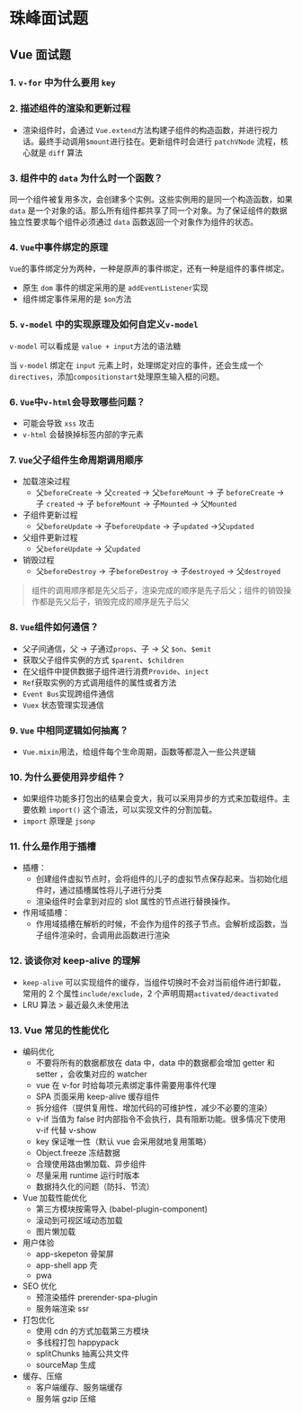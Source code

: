 # 珠峰面试题

## Vue 面试题

### 1. `v-for` 中为什么要用 `key`

### 2. 描述组件的渲染和更新过程

- 渲染组件时，会通过 `Vue.extend`方法构建子组件的构造函数，并进行视力话。最终手动调用`$mount`进行挂在。更新组件时会进行 `patchVNode` 流程，核心就是 `diff` 算法

### 3. 组件中的 `data` 为什么时一个函数？

同一个组件被复用多次，会创建多个实例。这些实例用的是同一个构造函数，如果 `data` 是一个对象的话。那么所有组件都共享了同一个对象。为了保证组件的数据独立性要求每个组件必须通过 `data` 函数返回一个对象作为组件的状态。

### 4. `Vue`中事件绑定的原理

`Vue`的事件绑定分为两种，一种是原声的事件绑定，还有一种是组件的事件绑定。

- 原生 `dom` 事件的绑定采用的是 `addEventListener`实现
- 组件绑定事件采用的是 `$on`方法

### 5. `v-model` 中的实现原理及如何自定义`v-model`

`v-model` 可以看成是 `value + input`方法的语法糖

当 `v-model` 绑定在 `input` 元素上时，处理绑定对应的事件，还会生成一个 `directives`，添加`compositionstart`处理原生输入框的问题。

### 6. `Vue`中`v-html`会导致哪些问题？

- 可能会导致 `xss` 攻击
- `v-html` 会替换掉标签内部的字元素

### 7. `Vue`父子组件生命周期调用顺序

- 加载渲染过程
  - 父`beforeCreate` -> 父`created` -> 父`beforeMount` -> 子 `beforeCreate` -> 子 `created` -> 子 `beforeMount` -> 子`Mounted` -> 父`Mounted`
- 子组件更新过程
  - 父`beforeUpdate` -> 子`beforeUpdate` -> 子`updated` ->父`updated`
- 父组件更新过程
  - 父`beforeUpdate` -> 父`updated`
- 销毁过程
  - 父`beforeDestroy` -> 子`beforeDestroy` -> 子`destroyed` -> 父`destroyed`

> 组件的调用顺序都是先父后子，渲染完成的顺序是先子后父；组件的销毁操作都是先父后子，销毁完成的顺序是先子后父

### 8. `Vue`组件如何通信？

- 父子间通信，父 -> 子通过`props`、子 -> 父 `$on`、`$emit`
- 获取父子组件实例的方式 `$parent`、`$children`
- 在父组件中提供数据子组件进行消费`Provide`、`inject`
- `Ref`获取实例的方式调用组件的属性或者方法
- `Event Bus`实现跨组件通信
- `Vuex` 状态管理实现通信

### 9. `Vue` 中相同逻辑如何抽离？

- `Vue.mixin`用法，给组件每个生命周期，函数等都混入一些公共逻辑

### 10. 为什么要使用异步组件？

- 如果组件功能多打包出的结果会变大，我可以采用异步的方式来加载组件。主要依赖 `import()` 这个语法，可以实现文件的分割加载。
- `import` 原理是 `jsonp`

### 11. 什么是作用于插槽

- 插槽：
  - 创建组件虚拟节点时，会将组件的儿子的虚拟节点保存起来。当初始化组件时，通过插槽属性将儿子进行分类
  - 渲染组件时会拿到对应的 slot 属性的节点进行替换操作。
- 作用域插槽：
  - 作用域插槽在解析的时候，不会作为组件的孩子节点。会解析成函数，当子组件渲染时，会调用此函数进行渲染

### 12. 谈谈你对 keep-alive 的理解

- `keep-alive` 可以实现组件的缓存，当组件切换时不会对当前组件进行卸载，常用的 2 个属性`include/exclude`，2 个声明周期`activated/deactivated`
- LRU 算法 > 最近最久未使用法

### 13. Vue 常见的性能优化

- 编码优化
  - 不要将所有的数据都放在 data 中，data 中的数据都会增加 getter 和 setter ，会收集对应的 watcher
  - vue 在 v-for 时给每项元素绑定事件需要用事件代理
  - SPA 页面采用 keep-alive 缓存组件
  - 拆分组件（提供复用性、增加代码的可维护性，减少不必要的渲染）
  - v-if 当值为 false 时内部指令不会执行，具有阻断功能。很多情况下使用 v-if 代替 v-show
  - key 保证唯一性（默认 vue 会采用就地复用策略）
  - Object.freeze 冻结数据
  - 合理使用路由懒加载、异步组件
  - 尽量采用 runtime 运行时版本
  - 数据持久化的问题（防抖、节流）
- Vue 加载性能优化
  - 第三方模块按需导入 (babel-plugin-component)
  - 滚动到可视区域动态加载
  - 图片懒加载
- 用户体验
  - app-skepeton 骨架屏
  - app-shell app 壳
  - pwa
- SEO 优化
  - 预渲染插件 prerender-spa-plugin
  - 服务端渲染 ssr
- 打包优化
  - 使用 cdn 的方式加载第三方模块
  - 多线程打包 happypack
  - splitChunks 抽离公共文件
  - sourceMap 生成
- 缓存、压缩
  - 客户端缓存、服务端缓存
  - 服务端 gzip 压缩

